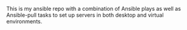 This is my ansible repo with a combination of Ansible plays as well as Ansible-pull tasks to set up servers in both desktop and virtual environments.
